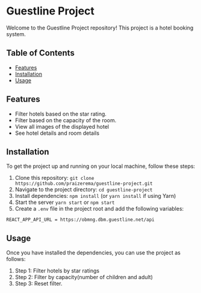 # Guestline Project

Welcome to the Guestline Project repository! This project is a hotel booking system.

## Table of Contents

- [Features](#features)
- [Installation](#installation)
- [Usage](#usage)

## Features

- Filter hotels based on the star rating.
- Filter based on the capacity of the room.
- View all images of the displayed hotel
- See hotel details and room details

## Installation

To get the project up and running on your local machine, follow these steps:

1. Clone this repository: `git clone https://github.com/praizerema/guestline-project.git`
2. Navigate to the project directory: `cd guestline-project`
3. Install dependencies: `npm install` (or `yarn install` if using Yarn)
4. Start the server `yarn start` or `npm start`
5. Create a `.env` file in the project root and add the following variables:

`REACT_APP_API_URL = https://obmng.dbm.guestline.net/api`

## Usage

Once you have installed the dependencies, you can use the project as follows:

1. Step 1: Filter hotels by star ratings
2. Step 2: Filter by capacity(number of children and adult)
3. Step 3: Reset filter.
